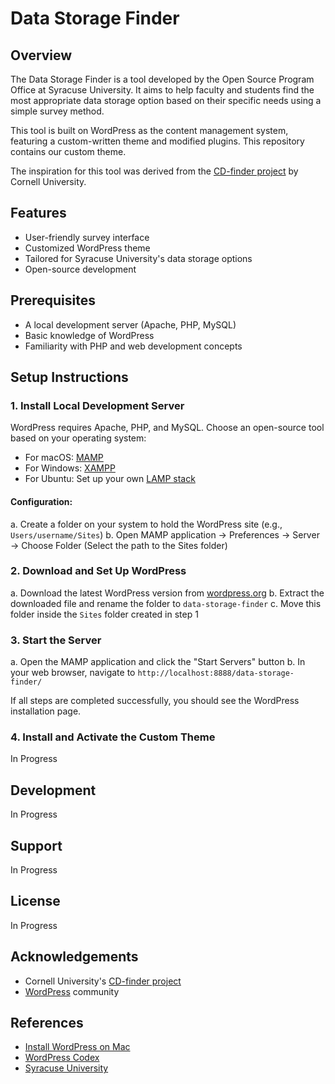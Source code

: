 # Data Storage Finder

## Overview

The Data Storage Finder is a tool developed by the Open Source Program Office at Syracuse University. It aims to help faculty and students find the most appropriate data storage option based on their specific needs using a simple survey method.

This tool is built on WordPress as the content management system, featuring a custom-written theme and modified plugins. This repository contains our custom theme.

The inspiration for this tool was derived from the [CD-finder project](https://github.com/CU-CommunityApps/CD-finder) by Cornell University.

## Features

- User-friendly survey interface
- Customized WordPress theme
- Tailored for Syracuse University's data storage options
- Open-source development

## Prerequisites

- A local development server (Apache, PHP, MySQL)
- Basic knowledge of WordPress
- Familiarity with PHP and web development concepts

## Setup Instructions

### 1. Install Local Development Server

WordPress requires Apache, PHP, and MySQL. Choose an open-source tool based on your operating system:

- For macOS: [MAMP](https://www.mamp.info/en/downloads/)
- For Windows: [XAMPP](https://www.apachefriends.org/download.html)
- For Ubuntu: Set up your own [LAMP stack](https://ubuntu.com/server/docs/get-started-with-lamp-applications)

#### Configuration:

a. Create a folder on your system to hold the WordPress site (e.g., `Users/username/Sites`)
b. Open MAMP application -> Preferences -> Server -> Choose Folder (Select the path to the Sites folder)

### 2. Download and Set Up WordPress

a. Download the latest WordPress version from [wordpress.org](https://wordpress.org/download/)
b. Extract the downloaded file and rename the folder to `data-storage-finder`
c. Move this folder inside the `Sites` folder created in step 1

### 3. Start the Server

a. Open the MAMP application and click the "Start Servers" button
b. In your web browser, navigate to `http://localhost:8888/data-storage-finder/`

If all steps are completed successfully, you should see the WordPress installation page.

### 4. Install and Activate the Custom Theme

In Progress

## Development

In Progress

## Support

In Progress

## License

In Progress

## Acknowledgements

- Cornell University's [CD-finder project](https://github.com/CU-CommunityApps/CD-finder)
- [WordPress](https://wordpress.org/) community

## References

- [Install WordPress on Mac](https://skillcrush.com/blog/install-wordpress-mac/)
- [WordPress Codex](https://codex.wordpress.org/)
- [Syracuse University](https://www.syracuse.edu/)
